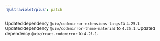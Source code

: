 ```yaml
---
'@ultraviolet/plus': patch
---
```


Updated dependency `@uiw/codemirror-extensions-langs` to `4.25.1`.
Updated dependency `@uiw/codemirror-theme-material` to `4.25.1`.
Updated dependency `@uiw/react-codemirror` to `4.25.1`.
